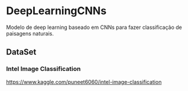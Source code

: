 # DeepLearningCNNs
Modelo de deep learning baseado em CNNs para fazer classificação de paisagens naturais.

## DataSet
### Intel Image Classification
https://www.kaggle.com/puneet6060/intel-image-classification


